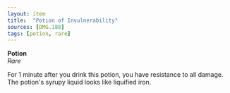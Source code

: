 ```yaml
---
layout: item
title:  "Potion of Invulnerability"
sources: [DMG.188]
tags: [potion, rare]
---
```


**Potion**  
*Rare*

For 1 minute after you drink this potion, you have resistance to all damage. The potion's syrupy liquid looks like liquified iron.